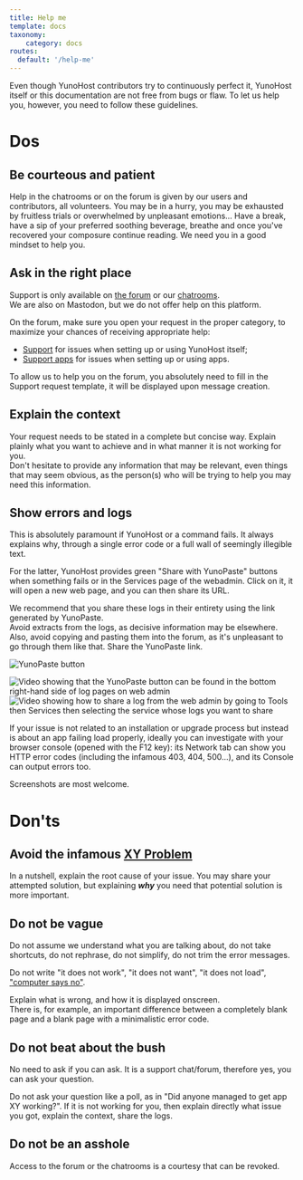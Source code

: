 ```yaml
---
title: Help me
template: docs
taxonomy:
    category: docs
routes:
  default: '/help-me'
---
```


Even though YunoHost contributors try to continuously perfect it, YunoHost itself or this documentation are not free from bugs or flaw. To let us help you, however, you need to follow these guidelines.

# Dos

## Be courteous and patient

Help in the chatrooms or on the forum is given by our users and contributors, all volunteers. You may be in a hurry, you may be exhausted by fruitless trials or overwhelmed by unpleasant emotions... Have a break, have a sip of your preferred soothing beverage, breathe and once you've recovered your composure continue reading. We need you in a good mindset to help you.

## Ask in the right place

Support is only available on [the forum](https://forum.yunohost.org?target=_blank) or our [chatrooms](/chat_rooms?target=_blank).  
We are also on Mastodon, but we do not offer help on this platform.

On the forum, make sure you open your request in the proper category, to maximize your chances of receiving appropriate help:

- [Support](https://forum.yunohost.org/c/support/6?target=_blank) for issues when setting up or using YunoHost itself;
- [Support apps](https://forum.yunohost.org/c/apps/11?target=_blank) for issues when setting up or using apps.

To allow us to help you on the forum, you absolutely need to fill in the Support request template, it will be displayed upon message creation.

## Explain the context

Your request needs to be stated in a complete but concise way. Explain plainly what you want to achieve and in what manner it is not working for you.  
Don't hesitate to provide any information that may be relevant, even things that may seem obvious, as the person(s) who will be trying to help you may need this information.

## Show errors and logs

This is absolutely paramount if YunoHost or a command fails. It always explains why, through a single error code or a full wall of seemingly illegible text.

For the latter, YunoHost provides green "Share with YunoPaste" buttons when something fails or in the Services page of the webadmin. Click on it, it will open a new web page, and you can then share its URL.

We recommend that you share these logs in their entirety using the link generated by YunoPaste.  
Avoid extracts from the logs, as decisive information may be elsewhere.  
Also, avoid copying and pasting them into the forum, as it's unpleasant to go through them like that. Share the YunoPaste link.

![YunoPaste button](image://yunopaste.png)

![Video showing that the YunoPaste button can be found in the bottom right-hand side of log pages on web admin](image://yunopaste_install.mp4?loop=1&controls=0&autoplay=1&muted)
![Video showing how to share a log from the web admin by going to Tools then Services then selecting the service whose logs you want to share](image://yunopaste_service.mp4?loop=1&controls=0&autoplay=1&muted)

If your issue is not related to an installation or upgrade process but instead is about an app failing load properly, ideally you can investigate with your browser console (opened with the F12 key): its Network tab can show you HTTP error codes (including the infamous 403, 404, 500...), and its Console can output errors too.

Screenshots are most welcome.

# Don'ts

## Avoid the infamous [XY Problem](https://xyproblem.info/)

In a nutshell, explain the root cause of your issue. You may share your attempted solution, but explaining ***why*** you need that potential solution is more important.

## Do not be vague

Do not assume we understand what you are talking about, do not take shortcuts, do not rephrase, do not simplify, do not trim the error messages.

Do not write "it does not work", "it does not want", "it does not load", ["computer says no"](https://en.wikipedia.org/wiki/Computer_says_no).

Explain what is wrong, and how it is displayed onscreen.  
There is, for example, an important difference between a completely blank page and a blank page with a minimalistic error code.

## Do not beat about the bush

No need to ask if you can ask. It is a support chat/forum, therefore yes, you can ask your question.

Do not ask your question like a poll, as in "Did anyone managed to get app XY working?". If it is not working for you, then explain directly what issue you got, explain the context, share the logs.

## Do not be an asshole

Access to the forum or the chatrooms is a courtesy that can be revoked.
